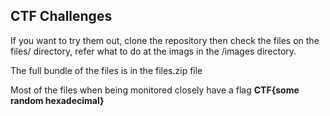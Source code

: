 ## CTF Challenges

If you want to try them out, clone the repository then check the files on the files/ directory, refer what to do at the imags in the /images directory.

The full bundle of the files is in the files.zip file

Most of the files when being monitored closely have a flag  **CTF{some random hexadecimal}**
